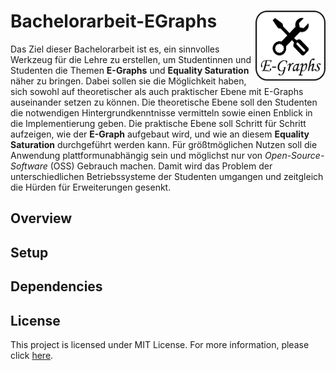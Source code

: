 # Bachelorarbeit-EGraphs <a href="https://github.com/BenSt099/Bachelorarbeit-EGraphs"><img src="logo.png" align="right" width="112" height="112"/></a>

Das Ziel dieser Bachelorarbeit ist es, ein sinnvolles Werkzeug für die Lehre zu erstellen,
um Studentinnen und Studenten die Themen **E-Graphs** und **Equality Saturation** näher zu bringen.
Dabei sollen sie die Möglichkeit haben, sich sowohl auf theoretischer als auch praktischer Ebene mit E-Graphs auseinander setzen zu können.
Die theoretische Ebene soll den Studenten die notwendigen Hintergrundkenntnisse vermitteln sowie einen Enblick in die Implementierung geben.
Die praktische Ebene soll Schritt für Schritt aufzeigen, wie der **E-Graph** aufgebaut wird, und wie an diesem **Equality Saturation** durchgeführt werden kann.
Für größtmöglichen Nutzen soll die Anwendung plattformunabhängig sein und möglichst nur von _Open-Source-Software_ (OSS) Gebrauch machen.
Damit wird das Problem der unterschiedlichen Betriebssysteme der Studenten umgangen und zeitgleich die Hürden für Erweiterungen gesenkt.

## Overview

## Setup

## Dependencies

## License

This project is licensed under MIT License. For more information, please click [here](https://github.com/BenSt099/Bachelorarbeit-EGraphs/blob/main/LICENSE).